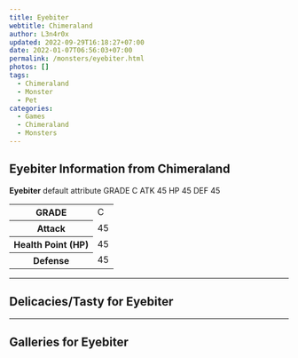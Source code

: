 ```yaml
---
title: Eyebiter
webtitle: Chimeraland
author: L3n4r0x
updated: 2022-09-29T16:18:27+07:00
date: 2022-01-07T06:56:03+07:00
permalink: /monsters/eyebiter.html
photos: []
tags:
  - Chimeraland
  - Monster
  - Pet
categories:
  - Games
  - Chimeraland
  - Monsters
---
```


<section id="bootstrap-wrapper"><link rel="stylesheet" href="https://cdn.statically.io/gh/dimaslanjaka/Web-Manajemen/40ac3225/css/bootstrap-4.5-wrapper.css"/><h1>Eyebiter Information from Chimeraland</h1><p><b>Eyebiter</b> default attribute GRADE C ATK 45 HP 45 DEF 45<table><tr><th>GRADE</th><td>C</td></tr><tr><th>Attack</th><td>45</td></tr><tr><th>Health Point (HP)</th><td>45</td></tr><tr><th>Defense</th><td>45</td></tr></table></p><hr/><h2>Delicacies/Tasty for Eyebiter</h2><hr/><div id="gallery"><h2>Galleries for Eyebiter</h2><div class="row"></div></div></section>